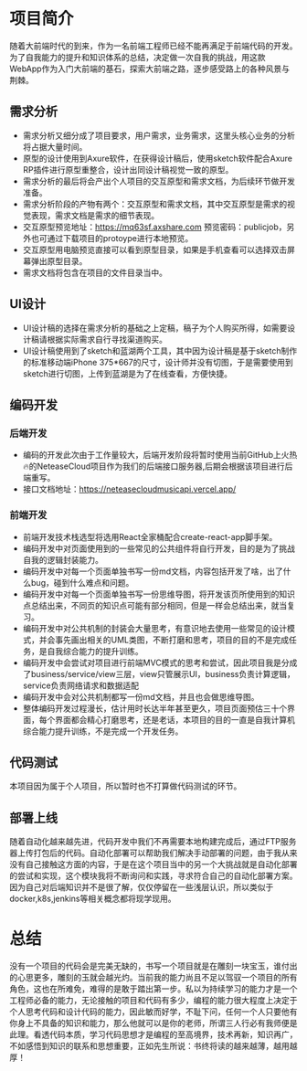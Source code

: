 # 项目简介
随着大前端时代的到来，作为一名前端工程师已经不能再满足于前端代码的开发。为了自我能力的提升和知识体系的总结，决定做一次自我的挑战，用这款WebApp作为入门大前端的基石，探索大前端之路，逐步感受路上的各种风景与荆棘。

## 需求分析
* 需求分析又细分成了项目要求，用户需求，业务需求，这里头核心业务的分析将占据大量时间。
* 原型的设计使用到Axure软件，在获得设计稿后，使用sketch软件配合Axure RP插件进行原型重整合，设计出同设计稿视觉一致的原型。
* 需求分析的最后将会产出个人项目的交互原型和需求文档，为后续环节做开发准备。
* 需求分析阶段的产物有两个：交互原型和需求文档，其中交互原型是需求的视觉表现，需求文档是需求的细节表现。
* 交互原型预览地址：https://mq63sf.axshare.com 预览密码：publicjob，另外也可通过下载项目的protoype进行本地预览。
* 交互原型用电脑预览直接可以看到原型目录，如果是手机查看可以选择双击屏幕弹出原型目录。
* 需求文档将包含在项目的文件目录当中。

## UI设计
* UI设计稿的选择在需求分析的基础之上定稿，稿子为个人购买所得，如需要设计稿请根据实际需求自行寻找渠道购买。
* UI设计稿使用到了sketch和蓝湖两个工具，其中因为设计稿是基于sketch制作的标准移动端iPhone 375*667的尺寸，设计师并没有切图，于是需要使用到sketch进行切图，上传到蓝湖是为了在线查看，方便快捷。

## 编码开发
### 后端开发
* 编码的开发此次由于工作量较大，后端开发阶段将暂时使用当前GitHub上火热🔥的NeteaseCloud项目作为我们的后端接口服务器,后期会根据该项目进行后端重写。
* 接口文档地址：https://neteasecloudmusicapi.vercel.app/
### 前端开发
* 前端开发技术栈选型将选用React全家桶配合create-react-app脚手架。
* 编码开发中对页面使用到的一些常见的公共组件将自行开发，目的是为了挑战自我的逻辑封装能力。
* 编码开发中对每一个页面单独书写一份md文档，内容包括开发了啥，出了什么bug，碰到什么难点和问题。
* 编码开发中对每一个页面单独书写一份思维导图，将开发该页所使用到的知识点总结出来，不同页的知识点可能有部分相同，但是一样会总结出来，就当复习。
* 编码开发中对公共机制的封装会大量思考，有意识地去使用一些常见的设计模式，并会事先画出相关的UML类图，不断打磨和思考，项目的目的不是完成任务，是自我综合能力的提升训练。
* 编码开发中会尝试对项目进行前端MVC模式的思考和尝试，因此项目我是分成了business/service/view三层，view只管展示UI，business负责计算逻辑，service负责网络请求和数据适配
* 编码开发中会对公共机制都写一份md文档，并且也会做思维导图。
* 整体编码开发过程漫长，估计用时长达半年甚至更久，项目页面预估三十个界面，每个界面都会精心打磨思考，还是老话，本项目的目的一直是自我计算机综合能力提升训练，不是完成一个开发任务。
  
## 代码测试
本项目因为属于个人项目，所以暂时也不打算做代码测试的环节。

## 部署上线
随着自动化越来越先进，代码开发中我们不再需要本地构建完成后，通过FTP服务器上传打包后的代码。自动化部署可以帮助我们解决手动部署的问题，由于我从来没有自己接触这方面的内容，于是在这个项目当中的另一个大挑战就是自动化部署的尝试和实现，这个模块我将不断询问和实践，寻求符合自己的自动化部署方案。因为自己对后端知识并不是很了解，仅仅停留在一些浅层认识，所以类似于docker,k8s,jenkins等相关概念都将现学现用。

# 总结
没有一个项目的代码会是完美无缺的，书写一个项目就是在雕刻一块宝玉，谁付出的心思更多，雕刻的玉就会越光灼。当前我的能力尚且不足以驾驭一个项目的所有角色，这也在所难免，难得的是敢于踏出第一步。私以为持续学习的能力才是一个工程师必备的能力，无论接触的项目和代码有多少，编程的能力很大程度上决定于个人思考代码和设计代码的能力，因此敏而好学，不耻下问，任何一个人只要他有你身上不具备的知识和能力，那么他就可以是你的老师，所谓三人行必有我师便是此理。看透代码本质，学习代码思想才是编程的至高境界，技术再新，知识再广，不如感悟到知识的联系和思想重要，正如先生所说：书终将读的越来越薄，越用越厚！